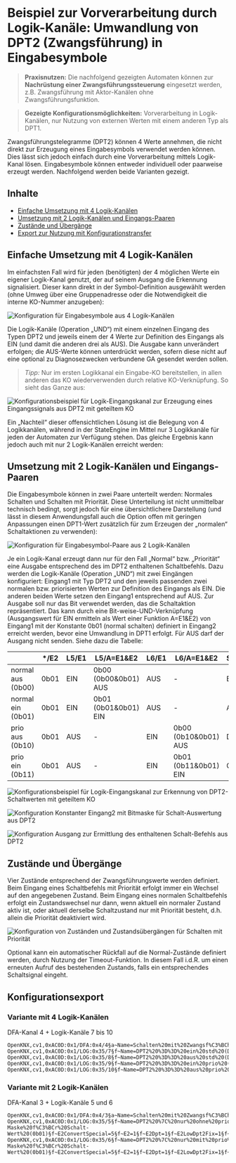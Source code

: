 # Beispiel zur Vorverarbeitung durch Logik-Kanäle: Umwandlung von DPT2 (Zwangsführung) in Eingabesymbole

> **Praxisnutzen:**
> Die nachfolgend gezeigten Automaten können zur **Nachrüstung einer Zwangsführungssteuerung** eingesetzt werden,
> z.B. Zwangsführung mit Aktor-Kanälen ohne Zwangsführungsfunktion.

> **Gezeigte Konfigurationsmöglichkeiten:**
> Vorverarbeitung in Logik-Kanälen, nur Nutzung von externen Werten mit einem anderen Typ als DPT1.



Zwangsführungstelegramme (DPT2) können 4 Werte annehmen,
die nicht direkt zur Erzeugung eines Eingabesymbols verwendet werden können.
Dies lässt sich jedoch einfach durch eine Vorverarbeitung mittels Logik-Kanal lösen.
Eingabesymbole können entweder individuell oder paarweise erzeugt werden.
Nachfolgend werden beide Varianten gezeigt.

## Inhalte
* [Einfache Umsetzung mit 4 Logik-Kanälen](#einfache-umsetzung-mit-4-logik-kanälen)
* [Umsetzung mit 2 Logik-Kanälen und Eingangs-Paaren](#umsetzung-mit-2-logik-kanälen-und-eingangs-paaren)
* [Zustände und Übergänge](#zustände-und-übergänge)
* [Export zur Nutzung mit Konfigurationstransfer](#konfigurationsexport)


## Einfache Umsetzung mit 4 Logik-Kanälen

Im einfachsten Fall wird für jeden (benötigten) der 4 möglichen Werte ein eigener Logik-Kanal genutzt,
der auf seinem Ausgang die Erkennung signalisiert.
Dieser kann direkt in der Symbol-Definition ausgewählt werden
(ohne Umweg über eine Gruppenadresse oder die Notwendigkeit die interne KO-Nummer anzugeben):

![Konfiguration für Eingabesymbole aus 4 Logik-Kanälen](Beispiel2_DPT2_Zwangsschaltung/DFA_Beispiel2_DPT2_4LOG_Eingabesymbole.png)

Die Logik-Kanäle (Operation „UND“) mit einem einzelnen Eingang des Typen DPT2
und jeweils einem der 4 Werte zur Definition des Eingangs als EIN (und damit die anderen drei als AUS).
Die Ausgabe kann unverändert erfolgen; die AUS-Werte können unterdrückt werden,
sofern diese nicht auf eine optional zu Diagnosezwecken verbundene GA gesendet werden sollen.

> *Tipp:*
> Nur im ersten Logikkanal ein Eingabe-KO bereitstellen, in allen anderen das KO wiederverwenden durch relative KO-Verknüpfung.
So sieht das Ganze aus:

![Konfigurationsbeispiel für Logik-Eingangskanal zur Erzeugung eines Eingangssignals aus DPT2 mit geteiltem KO](Beispiel2_DPT2_Zwangsschaltung/DFA_Beispiel2_DPT2_4LOG_Vorverarbeitung_Einfach_Eingang.png)

Ein „Nachteil“ dieser offensichtlichen Lösung ist die Belegung von 4 Logikkanälen,
während in der StateEngine im Mittel nur 3 Logikkanäle für jeden der Automaten zur Verfügung stehen.
Das gleiche Ergebnis kann jedoch auch mit nur 2 Logik-Kanälen erreicht werden:


## Umsetzung mit 2 Logik-Kanälen und Eingangs-Paaren

Die Eingabesymbole können in zwei Paare unterteilt werden: Normales Schalten und Schalten mit Priorität.
Diese Unterteilung ist nicht unmittelbar technisch bedingt, sorgt jedoch für eine übersichtlichere Darstellung
(und lässt in diesem Anwendungsfall auch die Option offen mit geringen Anpassungen einen DPT1-Wert zusätzlich für zum Erzeugen der „normalen“ Schaltaktionen zu verwenden):

![Konfiguration für Eingabesymbol-Paare aus 2 Logik-Kanälen](Beispiel2_DPT2_Zwangsschaltung/DFA_Beispiel2_DPT2_2LOG_Eingabesymbole.png)

Je ein Logik-Kanal erzeugt dann nur für den Fall „Normal“ bzw. „Priorität“ eine Ausgabe entsprechend des im DPT2 enthaltenen Schaltbefehls.
Dazu werden die Logik-Kanäle (Operation „UND“) mit zwei Eingängen konfiguriert: Eingang1 mit Typ DPT2
und den jeweils passenden zwei normalen bzw. priorisierten Werten zur Definition des Eingangs als EIN.
Die anderen beiden Werte setzen den Eingang1 entsprechend auf AUS.
Zur Ausgabe soll nur das Bit verwendet werden, das die Schaltaktion repräsentiert.
Das kann durch eine Bit-weise-UND-Verknüpfung (Ausgangswert für EIN ermitteln als Wert einer Funktion A=E1&E2)
von Eingang1 mit der Konstante 0b01 (normal schalten) definiert in Eingang2 erreicht werden,
bevor eine Umwandlung in DPT1 erfolgt. Für AUS darf der Ausgang nicht senden.
Siehe dazu die Tabelle:

|                     | */E2 | L5/E1 | L5/A=E1&E2           | L6/E1 | L6/A=E1&E2           | Symbol |
|---------------------|------|-------|----------------------|-------|----------------------|--------|
| normal aus (0b00)   | 0b01 | EIN   | 0b00 (0b00&0b01) AUS | AUS   | -                    | B      |
| normal ein (0b01)   | 0b01 | EIN   | 0b01 (0b01&0b01) EIN | AUS   | -                    | A      |
| prio aus (0b10)     | 0b01 | AUS   | -                    | EIN   | 0b00 (0b10&0b01) AUS | D      |
| prio ein (0b11)     | 0b01 | AUS   | -                    | EIN   | 0b01 (0b11&0b01) EIN | C      |

![Konfigurationsbeispiel für Logik-Eingangskanal zur Erkennung von DPT2-Schaltwerten mit geteiltem KO](Beispiel2_DPT2_Zwangsschaltung/DFA_Beispiel2_DPT2_2LOG_LOG-E1.png)

![Konfiguration Konstanter Eingang2 mit Bitmaske für Schalt-Auswertung aus DPT2](Beispiel2_DPT2_Zwangsschaltung/DFA_Beispiel2_DPT2_2LOG_LOG-E2.png)

![Konfiguration Ausgang zur Ermittlung des enthaltenen Schalt-Befehls aus DPT2](Beispiel2_DPT2_Zwangsschaltung/DFA_Beispiel2_DPT2_2LOG_LOG-A.png)

## Zustände und Übergänge

Vier Zustände entsprechend der Zwangsführungswerte werden definiert.
Beim Eingang eines Schaltbefehls mit Priorität erfolgt immer ein Wechsel auf den angegebenen Zustand.
Beim Eingang eines normalen Schaltbefehls erfolgt ein Zustandswechsel nur dann,
wenn aktuell ein normaler Zustand aktiv ist, oder aktuell derselbe Schaltzustand nur mit Priorität besteht,
d.h. allein die Priorität deaktiviert wird.

![Konfiguration von Zuständen und Zustandsübergängen für Schalten mit Priorität](Beispiel2_DPT2_Zwangsschaltung/DFA_Beispiel2_DPT2_Zustaende_Uebergaenge.png)

Optional kann ein automatischer Rückfall auf die Normal-Zustände definiert werden, durch Nutzung der Timeout-Funktion.
In diesem Fall i.d.R. um einen erneuten Aufruf des bestehenden Zustands, falls ein entsprechendes Schaltsignal eingeht.


## Konfigurationsexport

### Variante mit 4 Logik-Kanälen

DFA-Kanal 4 + Logik-Kanäle 7 bis 10
```
OpenKNX,cv1,0xAC0D:0x1/DFA:0x4/4§a~Name=Schalten%20mit%20Zwangsf%C3%BChrung%20(4%20Logiken)§a~Active=1§a~SymbolAName:1=EIN%20(std)§a~SymbolAInput:1=3§a~SymbolALogicNumber:1=7§a~SymbolBName=AUS%20(std)§a~SymbolBInput=3§a~SymbolBLogicNumber=8§a~SymbolCName:1=EIN%20prio§a~SymbolCInput:1=3§a~SymbolCLogicNumber:1=9§a~SymbolDName=AUS%20prio§a~SymbolDInput=3§a~SymbolDLogicNumber=10§a~Output1Name=schalten§a~Output2Name=sperren§a~Output4Name=Diagnose§a~Output1Dpt=10§a~Output2Dpt=10§a~Output4Dpt=161§a~z01Name=aus§a~z02Name=ein§a~z03Name=aus%20(priorisiert)§a~z04Name=ein%20(priorisiert)§a~d01A=2§a~d01C=4§a~d01D=3§a~z01o1Send=2§a~z01o1Dpt1=0§a~z01o2Send=2§a~z01o2Dpt1=0§a~z01o4Send=2§a~z01o4Dpt16=aus§a~d02B=1§a~d02C=4§a~d02D=3§a~z02o1Send=2§a~z02o2Send=2§a~z02o2Dpt1=0§a~z02o4Send=2§a~z02o4Dpt16=ein§a~d03B=1§a~d03C=4§a~z03o1Send=2§a~z03o1Dpt1=0§a~z03o2Send=2§a~z03o4Send=2§a~z03o4Dpt16=aus%20PRIO§a~d04A=2§a~d04D=3§a~z04o1Send=2§a~z04o2Send=2§a~z04o4Send=2§a~z04o4Dpt16=ein%20PRIO§;OpenKNX
OpenKNX,cv1,0xAC0D:0x1/LOG:0x35/7§f~Name=DPT2%20%3D%3D%20ein%20std%20(DFA%20Beispiel)§f~Logic=1§f~NameInput1=Zwangsf%C3%BChrung§f~E1=1§f~E1Dpt=1§f~NameOutput=DFA%20Zwang%20A%20(ein%20std)§;OpenKNX
OpenKNX,cv1,0xAC0D:0x1/LOG:0x35/8§f~Name=DPT2%20%3D%3D%20aus%20std%20(DFA%20Beispiel)§f~Logic=1§f~NameInput1=Zwangsf%C3%BChrung§f~E1=1§f~E1Dpt=1§f~E1OtherKORel=-3§f~E1UseOtherKO=2§f~E1Low0Dpt2=0§f~NameOutput=DFA%20Zwang%20B%20(aus%20std)§;OpenKNX
OpenKNX,cv1,0xAC0D:0x1/LOG:0x35/9§f~Name=DPT2%20%3D%3D%20ein%20prio%20(DFA%20Beispiel)§f~Logic=1§f~NameInput1=Zwangsf%C3%BChrung§f~E1=1§f~E1Dpt=1§f~E1OtherKORel=-6§f~E1UseOtherKO=2§f~E1Low0Dpt2=3§f~NameOutput=DFA%20Zwang%20C%20(ein%20prio)§;OpenKNX
OpenKNX,cv1,0xAC0D:0x1/LOG:0x35/10§f~Name=DPT2%20%3D%3D%20aus%20prio%20(DFA%20Beispiel)§f~Logic=1§f~NameInput1=Zwangsf%C3%BChrung§f~E1=1§f~E1Dpt=1§f~E1OtherKORel=-9§f~E1UseOtherKO=2§f~E1Low0Dpt2=2§f~NameOutput=DFA%20Zwang%20D%20(aus%20prio)§;OpenKNX
```

### Variante mit 2 Logik-Kanälen

DFA-Kanal 3 + Logik-Kanäle 5 und 6
```
OpenKNX,cv1,0xAC0D:0x1/DFA:0x4/3§a~Name=Schalten%20mit%20Zwangsf%C3%BChrung%20(2%20Logiken)§a~Active=1§a~SymbolPairAB=1§a~SymbolPairCD=1§a~SymbolAName:2=normal§a~SymbolAInput:2=3§a~SymbolALogicNumber:2=5§a~SymbolCName:2=prio§a~SymbolCInput:2=3§a~SymbolCLogicNumber:2=6§a~Output1Name=schalten§a~Output2Name=sperren§a~Output4Name=Diagnose§a~Output1Dpt=10§a~Output2Dpt=10§a~Output4Dpt=161§a~z01Name=aus§a~z02Name=ein§a~z03Name=aus%20(priorisiert)§a~z04Name=ein%20(priorisiert)§a~d01A=2§a~d01C=4§a~d01D=3§a~z01o1Send=2§a~z01o1Dpt1=0§a~z01o2Send=2§a~z01o2Dpt1=0§a~z01o4Send=2§a~z01o4Dpt16=aus§a~d02B=1§a~d02C=4§a~d02D=3§a~z02o1Send=2§a~z02o2Send=2§a~z02o2Dpt1=0§a~z02o4Send=2§a~z02o4Dpt16=ein§a~d03B=1§a~d03C=4§a~z03o1Send=2§a~z03o1Dpt1=0§a~z03o2Send=2§a~z03o4Send=2§a~z03o4Dpt16=aus%20PRIO§a~d04A=2§a~d04D=3§a~z04o1Send=2§a~z04o2Send=2§a~z04o4Send=2§a~z04o4Dpt16=ein%20PRIO§;OpenKNX
OpenKNX,cv1,0xAC0D:0x1/LOG:0x35/5§f~Name=DPT2%20%7C%20nur%20ohne%20prio%20§f~Logic=1§f~NameInput1=Zwangsf%C3%BChrung§f~E1=1§f~E1Dpt=1§f~E1Low0Dpt2=0§f~E1Low1Dpt2=1§f~NameInput2=Bit-Maske%20f%C3%BCr%20Schalt-Wert%20(0b01)§f~E2ConvertSpecial=5§f~E2=1§f~E2Dpt=1§f~E2LowDpt2Fix=1§f~NameOutput=DFA%20Zwang%20A%2FB%20(ohne%20prio)§f~OOn=8§f~OOnAll=8§f~OOnFunction=9§f~OOff=0§f~OOffAll=0§;OpenKNX
OpenKNX,cv1,0xAC0D:0x1/LOG:0x35/6§f~Name=DPT2%20%7C%20nur%20mit%20prio%20§f~Logic=1§f~NameInput1=Zwangsf%C3%BChrung§f~E1=1§f~E1Dpt=1§f~E1OtherKORel=-3§f~E1UseOtherKO=2§f~E1Low0Dpt2=2§f~E1Low1Dpt2=3§f~NameInput2=Bit-Maske%20f%C3%BCr%20Schalt-Wert%20(0b01)§f~E2ConvertSpecial=5§f~E2=1§f~E2Dpt=1§f~E2LowDpt2Fix=1§f~NameOutput=DFA%20Zwang%20C%2FD%20(prio)§f~OOn=8§f~OOnAll=8§f~OOnFunction=9§f~OOff=0§f~OOffAll=0§;OpenKNX
```

